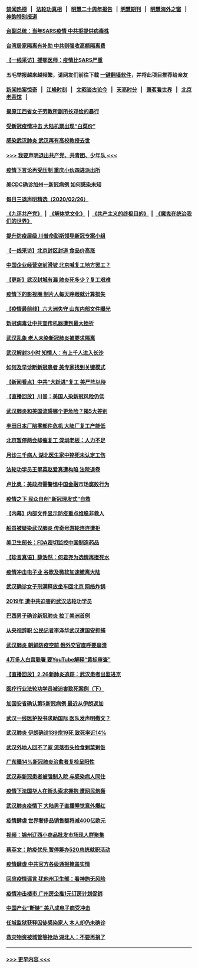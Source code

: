 #### [禁闻热榜](热点新闻.md?=0)  &nbsp;&nbsp;|&nbsp;&nbsp; [法轮功真相](https://github.com/gfw-breaker/truth/blob/master/README.md?=0) &nbsp;&nbsp;|&nbsp;&nbsp; [明慧二十周年报告](https://github.com/gfw-breaker/mh-reports/blob/master/README.md?=0) &nbsp;&nbsp;|&nbsp;&nbsp;[明慧期刊](https://github.com/gfw-breaker/mh-qikan) &nbsp;&nbsp;|&nbsp;&nbsp; [明慧海外之窗](https://github.com/gfw-breaker/mh-news/blob/master/README.md?=0) &nbsp;&nbsp;|&nbsp;&nbsp; [神韵特别报道](https://github.com/gfw-breaker/mh-news/blob/master/shenyun.md?=0)
#### [台副总统：当年SARS疫情 中共拒提供病毒株](../pages/nsc413/n11899641.md?t=02271802) 
#### [台湾居家隔离有补助 中共则强收高额隔离费](../pages/nsc413/n11899333.md?t=02271802) 
#### [【一线采访】援鄂医师：疫情比SARS严重](../pages/nsc413/n11899583.md?t=02271802) 
#### 五毛举报越来越频繁，请网友们前往下载 [一键翻墙软件](https://github.com/gfw-breaker/ssr-accounts)，并将此项目推荐给亲友
#### [新闻拍案惊奇](https://github.com/gfw-breaker/banned-news/blob/master/pages/link4.md) &nbsp;&nbsp;|&nbsp;&nbsp; [江峰时刻](https://github.com/gfw-breaker/banned-news/blob/master/pages/link4.md) &nbsp;&nbsp;|&nbsp;&nbsp; [文昭谈古论今](https://github.com/gfw-breaker/banned-news/blob/master/pages/link4.md) &nbsp;&nbsp;|&nbsp;&nbsp; [天亮时分](https://github.com/gfw-breaker/banned-news/blob/master/pages/link4.md) &nbsp;&nbsp;|&nbsp;&nbsp; [萧茗看世界](https://github.com/gfw-breaker/banned-news/blob/master/pages/link4.md) &nbsp;&nbsp;|&nbsp;&nbsp; [北京老茶馆](https://github.com/gfw-breaker/banned-news/blob/master/pages/link4.md) &nbsp;&nbsp;|&nbsp;&nbsp; 
#### [揭原江西省女子劳教所副所长邓俭的暴行](../pages/nsc413/n11898252.md?t=02271802) 
#### [受新冠疫情冲击 大陆机票出现“白菜价”](../pages/nsc413/n11899112.md?t=02271802) 
#### [感染武汉肺炎 武汉再有高校教授去世](../pages/nsc413/n11897445.md?t=02271802) 
#### [>>> 我要声明退出共产党、共青团、少年队 <<<](https://github.com/begood0513/goodnews/blob/master/quit/letter.md) 
#### [疫情下言论再受压制 重庆小伙四进派出所](../pages/nsc413/n11899264.md?t=02271802) 
#### [美CDC确诊加州一新冠病例 如何感染未知](../pages/nsc413/n11899165.md?t=02271802) 
#### [每日三退声明精选（2020/02/26）](../pages/nsc413/n11899235.md?t=02271802) 
#### [《九评共产党》](https://github.com/begood0513/9ping.md/blob/master/README.md) &nbsp;|&nbsp; [《解体党文化》](../../../../jtdwh.md/blob/master/README.md)  &nbsp;|&nbsp; [《共产主义的终极目的》](../../../../gczydzjmd.md/blob/master/README.md) &nbsp;|&nbsp; [《魔鬼在统治我们的世界》](../../../../mgztzwmdsj.md/blob/master/README.md) 
#### [提升防疫层级 川普命彭斯领导新冠专案小组](../pages/nsc413/n11898934.md?t=02271802) 
#### [【一线采访】北京封区封道 食品价高涨](../pages/nsc413/n11898771.md?t=02271802) 
#### [中国企业经营空前滑坡 北京喊复工地方罢工？](../pages/nsc413/n11898503.md?t=02271802) 
#### [【更新】武汉封城有漏 肺炎死多少？复工艰难](../pages/nsc413/n11890652.md?t=02271802) 
#### [疫情下的影视圈 制片人每天睁眼就计算损失](../pages/nsc413/n11898270.md?t=02271802) 
#### [【疫情最前线】六大洲失守 山东内部文件曝光](../pages/nsc413/n11898455.md?t=02271802) 
#### [新冠病毒让中共宣传机器遭到最大挫折](../pages/nsc413/n11898739.md?t=02271802) 
#### [武汉乱象 老人未染新冠肺炎被要求隔离](../pages/nsc413/n11898557.md?t=02271802) 
#### [武汉解封3小时 知情人：有上千人进入长沙](../pages/nsc413/n11898505.md?t=02271802) 
#### [如何及早诊断新冠患者 美专家找到关键模式](../pages/nsc413/n11898626.md?t=02271802) 
#### [【新闻看点】中共“大跃进”复工 美严阵以待](../pages/nsc413/n11898221.md?t=02271802) 
#### [【直播回放】川普：美国人染新冠风险仍低](../pages/nsc413/n11898088.md?t=02271802) 
#### [武汉肺炎和美国流感哪个更危险？揭5大差别](../pages/nsc413/n11888203.md?t=02271802) 
#### [丰田日本厂陷零部件危机 大陆厂复工产能低](../pages/nsc413/n11898580.md?t=02271802) 
#### [北京暂停两会却催复工 深圳老板：人力不足](../pages/nsc413/n11898526.md?t=02271802) 
#### [月诊三千病人 湖北医生家中猝死未认定工伤](../pages/nsc413/n11898375.md?t=02271802) 
#### [法轮功学员王翠英赵爱真遭构陷 法院退卷](../pages/nsc413/n11897965.md?t=02271802) 
#### [卢比奥：美政府需警惕中国金融市场腐败行为](../pages/nsc413/n11898327.md?t=02271802) 
#### [疫情之下 民众自创“新冠理发式”自救](../pages/nsc413/n11898320.md?t=02271802) 
#### [【内幕】内部文件显示防疫重点维稳非救人](../pages/nsc413/n11896183.md?t=02271802) 
#### [船员被疑染武汉肺炎 传奇号游轮连连遭拒](../pages/nsc413/n11898226.md?t=02271802) 
#### [美卫生部长：FDA密切监控中国制造药品](../pages/nsc413/n11898231.md?t=02271802) 
#### [【珍言真语】薛浩然：何君尧为选情再搅死水](../pages/nsc413/n11898269.md?t=02271802) 
#### [疫情冲击电子业 谷歌及微软加速撤离大陆](../pages/nsc413/n11898078.md?t=02271802) 
#### [武汉确诊女子刑满释放坐车回北京 网络炸锅](../pages/nsc413/n11897989.md?t=02271802) 
#### [2019年 遭中共迫害的武汉法轮功学员](../pages/nsc413/n11897403.md?t=02271802) 
#### [巴西男子确诊新冠肺炎 拉丁美洲首例](../pages/nsc413/n11898020.md?t=02271802) 
#### [从央视辞职 公民记者李泽华武汉遭国安抓捕](../pages/nsc413/n11898004.md?t=02271802) 
#### [武汉肺炎 朝鲜防疫空前 俄外交官直呼要崩溃](../pages/nsc413/n11897857.md?t=02271802) 
#### [4万多人白宫联署 要YouTube解释“黄标审查”](../pages/nsc413/n11897803.md?t=02271802) 
#### [【直播回放】2.26新肺炎追踪：武汉患者出监进京](../pages/nsc413/n11897551.md?t=02271802) 
#### [医疗行业法轮功学员被迫害致死案例（下）](../pages/nsc413/n11885508.md?t=02271802) 
#### [加国安省确认第5新冠病例 最近从伊朗返加](../pages/nsc413/n11897941.md?t=02271802) 
#### [武汉一线医护投书求助国际 医队发声明撤文？](../pages/nsc413/n11897501.md?t=02271802) 
#### [武汉肺炎 伊朗确诊139宗19死 致死率近14%](../pages/nsc413/n11897547.md?t=02271802) 
#### [武汉外地人回不了家 流落街头捡食剩菜剩饭](../pages/nsc413/n11897400.md?t=02271802) 
#### [广东曝14%新冠肺炎治愈者复检呈阳性](../pages/nsc413/n11896982.md?t=02271802) 
#### [武汉非新冠患者被强制入院 与感染病人同住](../pages/nsc413/n11896414.md?t=02271802) 
#### [疫情下法国华人在街头索求拥抱 遭网民炮轰](../pages/nsc413/n11897016.md?t=02271802) 
#### [武汉肺炎疫情下 大陆男子直播睡觉意外爆红](../pages/nsc413/n11896806.md?t=02271802) 
#### [疫情肆虐 世界奢侈品销售额将减400亿欧元](../pages/nsc413/n11896893.md?t=02271802) 
#### [视频：锦州辽西小商品批发市场现人群聚集](../pages/nsc413/n11896426.md?t=02271802) 
#### [蔡英文：防疫优先 暂停筹办520总统就职活动](../pages/nsc413/n11896828.md?t=02271802) 
#### [疫情肆虐 中共官方各级通报掩盖实情](../pages/nsc413/n11882625.md?t=02271802) 
#### [回应疫情谣言 犹他州卫生部：看神韵无风险](../pages/nsc413/n11896078.md?t=02271802) 
#### [疫情冲击楼市 广州房企推1元订房计划促销](../pages/nsc413/n11896386.md?t=02271802) 
#### [中国产业“断链” 美八成电子商受冲击](../pages/nsc413/n11896736.md?t=02271802) 
#### [任城监狱获释囚徒感染家人 本人却仍未确诊](../pages/nsc413/n11896610.md?t=02271802) 
#### [救灾物资被城管等抢劫 湖北人：不要再捐了](../pages/nsc413/n11896439.md?t=02271802) 

----
#### [ >>> 更早内容 <<< ](../indexes/nsc413-earlier.md)
